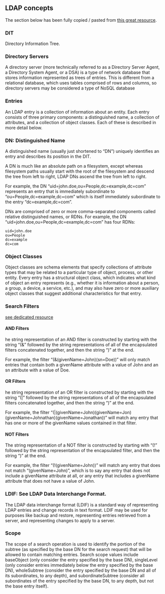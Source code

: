 ## LDAP concepts

The section below has been fully copied / pasted from [this great resource](https://ldap.com/basic-ldap-concepts/).

### DIT

Directory Information Tree. 

### Directory Servers

A directory server (more technically referred to as a Directory Server Agent, a Directory System Agent, or a DSA) is a type of network database that stores information represented as trees of entries. This is different from a relational database, which uses tables comprised of rows and columns, so directory servers may be considered a type of NoSQL database 

### Entries

An LDAP entry is a collection of information about an entity. Each entry consists of three primary components: a distinguished name, a collection of attributes, and a collection of object classes. Each of these is described in more detail below. 

### DN: Distinguished Name

A distinguished name (usually just shortened to “DN”) uniquely identifies an entry and describes its position in the DIT. 

A DN is much like an absolute path on a filesystem, except whereas filesystem paths usually start with the root of the filesystem and descend the tree from left to right, LDAP DNs ascend the tree from left to right. 

For example, the DN “uid=john.doe,ou=People,dc=example,dc=com” represents an entry that is immediately subordinate to “ou=People,dc=example,dc=com” which is itself immediately subordinate to the entry “dc=example,dc=com”.

DNs are comprised of zero or more comma-separated components called relative distinguished names, or RDNs. For example, the DN “uid=john.doe,ou=People,dc=example,dc=com” has four RDNs:

    uid=john.doe
    ou=People
    dc=example
    dc=com

### Object Classes

Object classes are schema elements that specify collections of attribute types that may be related to a particular type of object, process, or other entity. Every entry has a structural object class, which indicates what kind of object an entry represents (e.g., whether it is information about a person, a group, a device, a service, etc.), and may also have zero or more auxiliary object classes that suggest additional characteristics for that entry.

### Search Filters 

[see dedicated resource](https://ldap.com/ldap-filters/)

#### AND Filters

he string representation of an AND filter is constructed by starting with the string “(&” followed by the string representations of all of the encapsulated filters concatenated together, and then the string “)” at the end. 

For example, the filter “(&(givenName=John)(sn=Doe))” will only match entries that contain both a givenName attribute with a value of John and an sn attribute with a value of Doe.

#### OR Filters 

he string representation of an OR filter is constructed by starting with the string “(|” followed by the string representations of all of the encapsulated filters concatenated together, and then the string “)” at the end. 

For example, the filter “(|(givenName=John)(givenName=Jon)(givenName=Johnathan)(givenName=Jonathan))” will match any entry that has one or more of the givenName values contained in that filter. 

#### NOT Filters 

The string representation of a NOT filter is constructed by starting with “(!” followed by the string representation of the encapsulated filter, and then the string “)” at the end. 

For example, the filter “(!(givenName=John))” will match any entry that does not match “(givenName=John)”, which is to say any entry that does not include a givenName attribute at all, or any entry that includes a givenName attribute that does not have a value of John.

###  LDIF: See LDAP Data Interchange Format.  

The LDAP data interchange format (LDIF) is a standard way of representing LDAP entries and change records in text format. LDIF may be used for purposes like backup and restore, representing entries retrieved from a server, and representing changes to apply to a server. 

### Scope

The scope of a search operation is used to identify the portion of the subtree (as specified by the base DN for the search request) that will be allowed to contain matching entries. Search scope values include baseObject (only consider the entry specified by the base DN), singleLevel (only consider entries immediately below the entry specified by the base DN), wholeSubtree (consider the entry specified by the base DN and all of its subordinates, to any depth), and subordinateSubtree (consider all subordinates of the entry specified by the base DN, to any depth, but not the base entry itself).
